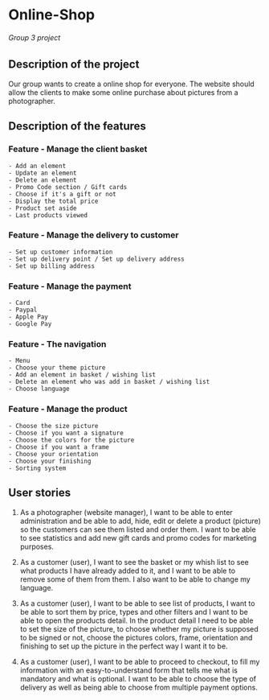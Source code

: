 # Online-Shop

###### Group 3 project

## Description of the project

Our group wants to create a online shop for everyone. The website 
should allow the clients to make some online purchase about pictures from 
a photographer.

## Description of the features 

### Feature - Manage the client basket

	- Add an element
	- Update an element
	- Delete an element
	- Promo Code section / Gift cards
	- Choose if it's a gift or not
	- Display the total price
	- Product set aside
	- Last products viewed

### Feature - Manage the delivery to customer
	
	- Set up customer information
	- Set up delivery point / Set up delivery address
	- Set up billing address
	

### Feature - Manage the payment
	
	- Card
	- Paypal
	- Apple Pay
	- Google Pay
	
 
### Feature - The navigation
	
	- Menu
	- Choose your theme picture
	- Add an element in basket / wishing list
	- Delete an element who was add in basket / wishing list
	- Choose language

### Feature - Manage the product
	
	- Choose the size picture
	- Choose if you want a signature
	- Choose the colors for the picture
	- Choose if you want a frame
	- Choose your orientation
	- Choose your finishing
	- Sorting system

## User stories 

1. As a photographer (website manager), I want to be able to enter 
administration and be able to add, hide, edit or delete a product 
(picture) so the customers can see them listed and order them. I want to 
be able to see statistics and add new gift cards and promo codes for 
marketing purposes.

2. As a customer (user), I want to see the basket or my whish list to see what 
products I have 
already added to it, and I want to be able to remove some of them from 
them. I also want to be able to change my language.

3. As a customer (user), I want to be able to see list of products, I want to be able 
to 
sort them by price, types and other filters and I want to be able to open the products 
detail. In the product detail I need to be able to set the size of the picture, to 
choose whether my picture is supposed to be signed or not, choose the pictures colors, 
frame, orientation and finishing to set up the picture in the perfect way I want it to 
be.

4. As a customer (user), I want to be able to proceed to checkout, to fill my 
information 
with an easy-to-understand form that tells me what is mandatory and what is optional. 
I want to be able to choose the type of delivery as well as being able to choose from 
multiple payment options.
